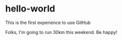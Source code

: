 # hello-world
This is the first experience to use GitHub

Folks, I'm going to run 30km this weekend.  Be happy!
